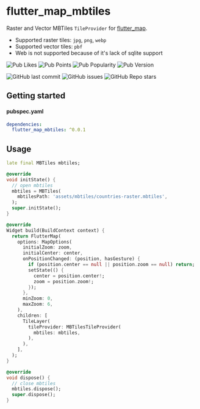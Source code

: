 # flutter_map_mbtiles

Raster and Vector MBTiles `TileProvider` for [flutter_map](https://pub.dev/packages/flutter_map).

- Supported raster tiles: `jpg`, `png`, `webp`
- Supported vector tiles: `pbf`
- Web is not supported because of it's lack of sqlite support

![Pub Likes](https://img.shields.io/pub/likes/flutter_map_mbtiles)
![Pub Points](https://img.shields.io/pub/points/flutter_map_mbtiles)
![Pub Popularity](https://img.shields.io/pub/popularity/flutter_map_mbtiles)
![Pub Version](https://img.shields.io/pub/v/flutter_map_mbtiles)

![GitHub last commit](https://img.shields.io/github/last-commit/josxha/flutter_map_mbtiles)
![GitHub issues](https://img.shields.io/github/issues/josxha/flutter_map_mbtiles)
![GitHub Repo stars](https://img.shields.io/github/stars/josxha/flutter_map_mbtiles?style=social)

## Getting started

#### pubspec.yaml

```yaml
dependencies:
  flutter_map_mbtiles: ^0.0.1
```

## Usage

```dart
late final MBTiles mbtiles;

@override
void initState() {
  // open mbtiles
  mbtiles = MBTiles(
    mbtilesPath: 'assets/mbtiles/countries-raster.mbtiles',
  );
  super.initState();
}

@override
Widget build(BuildContext context) {
  return FlutterMap(
    options: MapOptions(
      initialZoom: zoom,
      initialCenter: center,
      onPositionChanged: (position, hasGesture) {
        if (position.center == null || position.zoom == null) return;
        setState(() {
          center = position.center!;
          zoom = position.zoom!;
        });
      },
      minZoom: 0,
      maxZoom: 6,
    ),
    children: [
      TileLayer(
        tileProvider: MBTilesTileProvider(
          mbtiles: mbtiles,
        ),
      ),
    ],
  );
}

@override
void dispose() {
  // close mbtiles
  mbtiles.dispose();
  super.dispose();
}

```